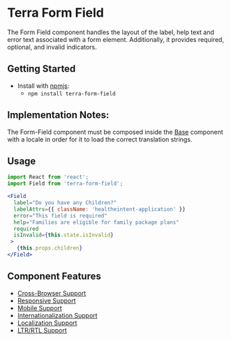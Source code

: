 # Terra Form Field

The Form Field component handles the layout of the label, help text and error text associated with a form element. Additionally, it provides required, optional, and invalid indicators.

## Getting Started

- Install with [npmjs](https://www.npmjs.com):
  - `npm install terra-form-field`

## Implementation Notes:
The Form-Field component must be composed inside the [Base][1] component with a locale in order for it to load the correct translation strings.

[1]: https://github.com/cerner/terra-core/tree/master/packages/terra-base/docs

## Usage

```jsx
import React from 'react';
import Field from 'terra-form-field';

<Field
  label="Do you have any Children?"
  labelAttrs={{ className: 'healtheintent-application' }}
  error="This field is required"
  help="Families are eligible for family package plans"
  required
  isInvalid={this.state.isInvalid}
 >
   {this.props.children}
</Field>
```

## Component Features

 * [Cross-Browser Support](https://github.com/cerner/terra-ui/blob/master/src/terra-dev-site/contributing/ComponentStandards.e.contributing.md#cross-browser-support)
 * [Responsive Support](https://github.com/cerner/terra-ui/blob/master/src/terra-dev-site/contributing/ComponentStandards.e.contributing.md#responsive-support)
 * [Mobile Support](https://github.com/cerner/terra-ui/blob/master/src/terra-dev-site/contributing/ComponentStandards.e.contributing.md#mobile-support)
 * [Internationalization Support](https://github.com/cerner/terra-ui/blob/master/src/terra-dev-site/contributing/ComponentStandards.e.contributing.md#internationalization-i18n-support)
 * [Localization Support](https://github.com/cerner/terra-ui/blob/master/src/terra-dev-site/contributing/ComponentStandards.e.contributing.md#internationalization-i18n-support)
 * [LTR/RTL Support](https://github.com/cerner/terra-ui/blob/master/src/terra-dev-site/contributing/ComponentStandards.e.contributing.md#ltr--rtl-support)

